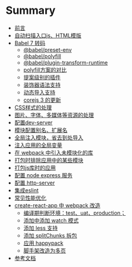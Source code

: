 # Summary

* [前言](README.md)
* [自动扫描入口js、HTML模版](./content/entry.md)
* [Babel 7 转码](./content/babel/index.md)
  * [@babel/preset-env](./content/babel/preset-env.md)
  * [@babel/polyfill](./content/babel/polyfill.md)
  * [@babel/plugin-transform-runtime](./content/babel/transform-runtime.md)
  * [polyfill方案的对比](./content/babel/polyfill-or-runtime.md)
  * [提案级别的插件](./content/babel/proposal.md)
  * [装饰器语法支持](./content/babel/decorators.md)
  * [动态导入支持](./content/babel/import.md)
  * [corejs 3 的更新](./content/babel/corejs3.md)
* [CSS样式的处理](./content/style.md)
* [图片、字体、多媒体等资源的处理](./content/media.md)
* [配置dev-server](./content/dev-server.md)
* [模块配置别名、扩展名](./content/alias.md)
* [全局注入模块，省去到处导入](./content/provide.md)
* [注入应用的全局变量](./content/define.md)
* [在 webpack 中引入未模块化的库](./content/module.md)
* [打包时排除应用中的某些模块](./content/prune.md)
* [打包js库时的应用](./content/library.md)
* [配置 node express 服务](./content/node-server.md)
* [配置 http-server](./content/http-server.md)
* [集成eslint](./content/eslint.md)
* [常见性能优化](./content/optimize.md)
* [create-react-app 中 webpack 改造]()
  * [编译期判断环境：test、uat、production；]()
  * [添加中添加 watch 模式]()
  * [添加 less 支持]()
  * [添加 splitChunks 拆包]()
  * [应用 happypack]()
  * [脚手架改造为多页]()
* [参考文档](./content/reference.md)